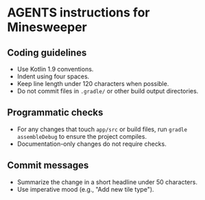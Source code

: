 # AGENTS instructions for Minesweeper

## Coding guidelines
- Use Kotlin 1.9 conventions.
- Indent using four spaces.
- Keep line length under 120 characters when possible.
- Do not commit files in `.gradle/` or other build output directories.

## Programmatic checks
- For any changes that touch `app/src` or build files, run `gradle assembleDebug` to ensure the project compiles.
- Documentation-only changes do not require checks.

## Commit messages
- Summarize the change in a short headline under 50 characters.
- Use imperative mood (e.g., "Add new tile type").


